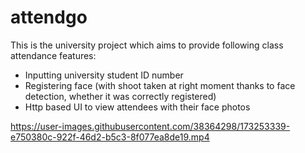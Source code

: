 # attendgo
This is the university project which aims to provide following class attendance features:
* Inputting university student ID number
* Registering face (with shoot taken at right moment thanks to face detection, whether it was correctly registered)
* Http based UI to view attendees with their face photos


https://user-images.githubusercontent.com/38364298/173253339-e750380c-922f-46d2-b5c3-8f077ea8de19.mp4
